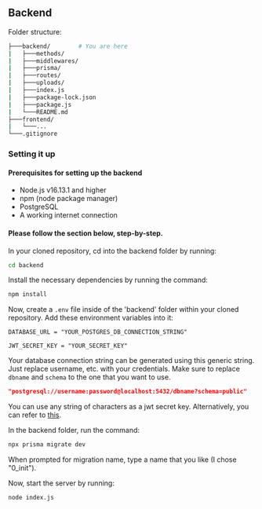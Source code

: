 ## Backend

Folder structure:

```bash
├───backend/        # You are here
|   ├───methods/
|   ├───middlewares/
|   ├───prisma/
|   ├───routes/
|   ├───uploads/
|   ├───index.js
|   ├───package-lock.json
|   ├───package.js
|   └───README.md
├───frontend/
|   └───...
└───.gitignore
```

### Setting it up
#### Prerequisites for setting up the backend
 - Node.js v16.13.1 and higher
 - npm (node package manager)
 - PostgreSQL
 - A working internet connection

#### Please follow the section below, step-by-step.

In your cloned repository, cd into the backend folder by running:
```bash
cd backend
```

Install the necessary dependencies by running the command:

```bash
npm install
```

Now, create a ```.env``` file inside of the 'backend' folder within your cloned repository. Add these environment variables into it:

```
DATABASE_URL = "YOUR_POSTGRES_DB_CONNECTION_STRING"

JWT_SECRET_KEY = "YOUR_SECRET_KEY"
```

Your database connection string can be generated using this generic string. Just replace username, etc. with your credentials. Make sure to replace ```dbname``` and ```schema``` to the one that you want to use.

```json
"postgresql://username:password@localhost:5432/dbname?schema=public"
```

You can use any string of characters as a jwt secret key. Alternatively, you can refer to [this](https://stackoverflow.com/questions/52996555/generate-a-sufficient-secret-for-jwt-nodejs-lambda).

In the backend folder, run the command:
```bash
npx prisma migrate dev
```

When prompted for migration name, type a name that you like (I chose "0_init").

Now, start the server by running:
```bash
node index.js
```